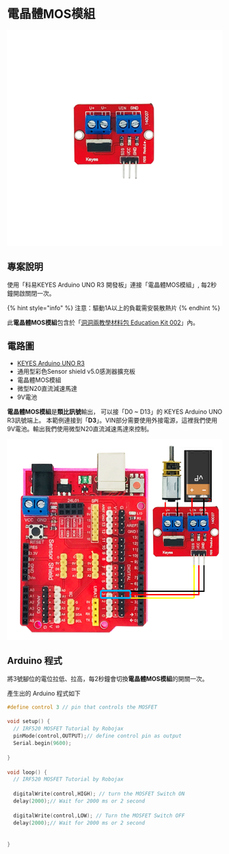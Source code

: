 # 電晶體MOS模組

![](<../../.gitbook/assets/01 (2).png>)



## 專案說明

使用「科易KEYES Arduino UNO R3 開發板」連接「電晶體MOS模組」, 每2秒鐘開啟關閉一次。

{% hint style="info" %}
注意：驅動1A以上的負載需安裝散熱片
{% endhint %}

此**電晶體MOS模組**包含於「[洞洞兩教學材料包 Education Kit 002](https://www.robotkingdom.com.tw/product/rk-education-kit-002/)」內。

## 電路圖

* [KEYES Arduino UNO R3 
  ](https://www.robotkingdom.com.tw/product/keyes-uno-r3/)
* 通用型彩色Sensor shield v5.0感測器擴充板
* 電晶體MOS模組
* 微型N20直流減速馬達
*   9V電池



**電晶體MOS模組**是**類比訊號**輸出， 可以接「D0 \~ D13」的 KEYES Arduino UNO R3訊號端上。 本範例連接到「**D3**」。VIN部分需要使用外接電源，這裡我們使用9V電池。輸出我們使用微型N20直流減速馬達來控制。

![](<../../.gitbook/assets/02 (13).png>)

## Arduino 程式

將3號腳位的電位拉低、拉高，每2秒鐘會切換**電晶體MOS模組**的開關一次。

產生出的 Arduino 程式如下

```c
#define control 3 // pin that controls the MOSFET

void setup() {
  // IRF520 MOSFET Tutorial by Robojax
  pinMode(control,OUTPUT);// define control pin as output
  Serial.begin(9600);

}

void loop() {
  // IRF520 MOSFET Tutorial by Robojax

  digitalWrite(control,HIGH); // turn the MOSFET Switch ON
  delay(2000);// Wait for 2000 ms or 2 second

  digitalWrite(control,LOW); // Turn the MOSFET Switch OFF
  delay(2000);// Wait for 2000 ms or 2 second


}

```

